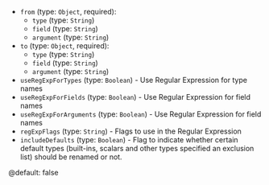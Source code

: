 
* `from` (type: `Object`, required): 
  * `type` (type: `String`)
  * `field` (type: `String`)
  * `argument` (type: `String`)
* `to` (type: `Object`, required): 
  * `type` (type: `String`)
  * `field` (type: `String`)
  * `argument` (type: `String`)
* `useRegExpForTypes` (type: `Boolean`) - Use Regular Expression for type names
* `useRegExpForFields` (type: `Boolean`) - Use Regular Expression for field names
* `useRegExpForArguments` (type: `Boolean`) - Use Regular Expression for field names
* `regExpFlags` (type: `String`) - Flags to use in the Regular Expression
* `includeDefaults` (type: `Boolean`) - Flag to indicate whether certain default types (built-ins, scalars and other types specified an exclusion list) should be renamed or not.

@default: false